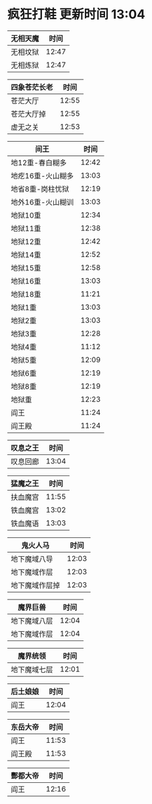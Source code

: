 # 疯狂打鞋 更新时间 13:04

| 无相天魔   | 时间    |
|--------|-------|
| 无相坟狱 | 12:47 |
| 无相炼狱 | 12:47 |

| 四象苍茫长老   | 时间    |
|--------|-------|
| 苍茫大厅 | 12:55 |
| 苍茫大厅掉 | 12:55 |
| 虚无之关 | 12:53 |

| 间王   | 时间    |
|--------|-------|
| 地12重-春白糊多 | 12:42 |
| 地疙16重-火山糊多 | 13:03 |
| 地省8重-岗柱忧狱 | 12:19 |
| 地外16重-火山糊训 | 13:03 |
| 地狱10重 | 12:34 |
| 地狱11重 | 12:38 |
| 地狱12重 | 12:42 |
| 地狱14重 | 12:52 |
| 地狱15重 | 12:58 |
| 地狱16重 | 13:03 |
| 地狱18重 | 11:21 |
| 地狱1重 | 13:03 |
| 地狱2重 | 13:03 |
| 地狱3重 | 12:28 |
| 地狱4重 | 11:12 |
| 地狱5重 | 12:09 |
| 地狱6重 | 12:19 |
| 地狱8重 | 12:19 |
| 地狱重 | 12:23 |
| 阎王 | 11:24 |
| 阎王殿 | 11:24 |

| 叹息之王   | 时间    |
|--------|-------|
| 叹息回廊 | 13:04 |

| 猛魔之王   | 时间    |
|--------|-------|
| 扶血魔宫 | 11:55 |
| 铁血魔宫 | 13:02 |
| 铁血魔语 | 13:03 |

| 鬼火人马   | 时间    |
|--------|-------|
| 地下魔域八导 | 12:03 |
| 地下魔域作层 | 12:03 |
| 地下魔域作层掉 | 12:03 |

| 魔界巨兽   | 时间    |
|--------|-------|
| 地下魔域八层 | 12:04 |
| 地下魔域作层 | 12:04 |

| 魔界统领   | 时间    |
|--------|-------|
| 地下魔域七层 | 12:01 |

| 后土娘娘   | 时间    |
|--------|-------|
| 阎王 | 12:04 |

| 东岳大帝   | 时间    |
|--------|-------|
| 阎王 | 11:53 |
| 阎王殿 | 11:53 |

| 酆都大帝   | 时间    |
|--------|-------|
| 阎王 | 12:16 |